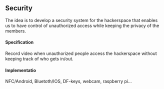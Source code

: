Security
--------  

The idea is to develop a security system for the hackerspace
that enables us to have control of unauthorized access while
keeping the privacy of the members.

#### Specification
Record video when unauthorized people access the hackerspace
without keeping track of who gets in/out.

#### Implementatio
NFC/Android, Bluetoth/IOS, DF-keys, webcam, raspberry pi...
